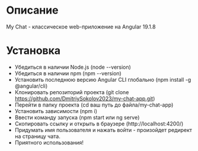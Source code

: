 # Описание 
My Chat - классическое web-приложение на Angular 19.1.8
# Установка
- Убедиться в наличии Node.js (node --version)
- Убедиться в наличии npm (npm --version)
- Установить последнюю версию Angular CLI глобально (npm install -g @angular/cli)
- Клонировать репозиторий проекта (git clone https://github.com/DmitriySokolov2023/my-chat-app.git)
- Перейти в папку проекта (cd ваш путь до файла/my-chat-app)
- Установить зависимости (npm i)
- Ввести команду запуска (npm start или ng serve)
- Скопировать ссылку и открыть в браузере (http://localhost:4200/)
- Придумать имя пользователя и нажать войти - произойдет редирект на страницу чата.
- Приятного использования!